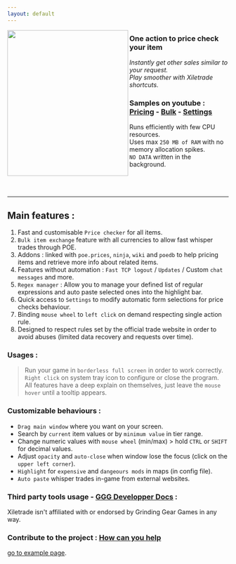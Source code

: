 ```yaml
---
layout: default
---
```

<img align="left" width="275" height="332" src="https://github.com/user-attachments/assets/ba015744-ccc2-4bcb-87e1-e07165fcdb33" >

### One action to price check your item

_Instantly get other sales similar to your request._  
_Play smoother with Xiletrade shortcuts._

### Samples on youtube : [Pricing](https://youtu.be/4mP3uOsr8oc) - [Bulk](https://youtu.be/6yuLZXTho-A) - [Settings](https://youtu.be/libdIjrNM-8)<br>

Runs efficiently with few CPU resources.  
Uses max `250 MB of RAM` with no memory allocation spikes.  
`NO DATA` written in the background.  
<br><br><br>
* * *

## Main features :

1. Fast and customisable `Price checker` for all items.
2. `Bulk item exchange` feature with all currencies to allow fast whisper trades through POE.
3. Addons : linked with `poe.prices`, `ninja`, `wiki` and `poedb` to help pricing items and retrieve more info about related items.
4. Features without automation : `Fast TCP logout` / `Updates` / Custom `chat messages` and more.
5. `Regex manager` : Allow you to manage your defined list of regular expressions and auto paste selected ones into the highlight bar.
6. Quick access to `Settings` to modify automatic form selections for price checks behaviour.
7. Binding `mouse wheel` to `left click` on demand respecting single action rule.
8. Designed to respect rules set by the official trade website in order to avoid abuses (limited data recovery and requests over time).

### Usages :

> Run your game in `borderless full screen` in order to work correctly.  
> `Right click` on system tray icon to configure or close the program.  
> All features have a deep explain on themselves, just leave the `mouse hover` until a tooltip appears.

### Customizable behaviours :

* `Drag main window` where you want on your screen.
* Search by `current` item values or by `minimum value` in tier range.
* Change numeric values with `mouse wheel` (min/max) > hold `CTRL` or `SHIFT` for decimal values.
* Adjust `opacity` and `auto-close` when window lose the focus (click on the `upper left corner`).
* `Highlight` for `expensive` and `dangeours mods` in maps (in config file).
* `Auto paste` whisper trades in-game from external websites.

### Third party tools usage - [GGG Developper Docs](https://www.pathofexile.com/developer/docs/index#policy) :
Xiletrade isn't affiliated with or endorsed by Grinding Gear Games in any way.<br>

### Contribute to the project : [How can you help](https://github.com/maxensas/xiletrade/blob/master/CONTRIBUTING.md)


[go to example page](./example-page.html).